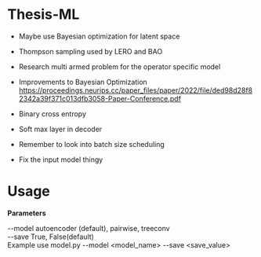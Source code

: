 # Thesis-ML
- Maybe use Bayesian optimization for latent space
- Thompson sampling used by LERO and BAO
- Research multi armed problem for the operator specific model
- Improvements to Bayesian Optimization https://proceedings.neurips.cc/paper_files/paper/2022/file/ded98d28f82342a39f371c013dfb3058-Paper-Conference.pdf

- Binary cross entropy 
- Soft max layer in decoder
- Remember to look into batch size scheduling
- Fix the input model thingy

# Usage

**Parameters**

--model autoencoder (default), pairwise, treeconv
<br>
--save True, False(default)
<br>
Example use model.py --model <model_name> --save <save_value>
